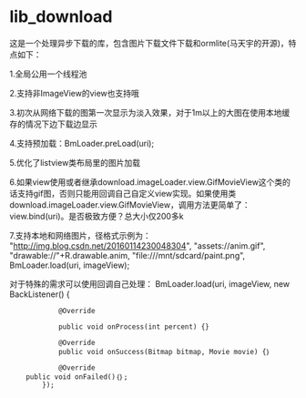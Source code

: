 # lib_download
这是一个处理异步下载的库，包含图片下载文件下载和ormlite(马天宇的开源)，特点如下：

1.全局公用一个线程池

2.支持非ImageView的view也支持哦

3.初次从网络下载的图第一次显示为淡入效果，对于1m以上的大图在使用本地缓存的情况下边下载边显示

4.支持预加载：BmLoader.preLoad(uri);

5.优化了listview类布局里的图片加载

6.如果view使用或者继承download.imageLoader.view.GifMovieView这个类的话支持gif图，否则只能用回调自己自定义view实现。如果使用类download.imageLoader.view.GifMovieView，调用方法更简单了：view.bind(uri)。是否极致方便？总大小仅200多k

7.支持本地和网络图片，径格式示例为：
		"http://img.blog.csdn.net/20160114230048304",
    		"assets://anim.gif",
                "drawable://"+R.drawable.anim,
                "file:///mnt/sdcard/paint.png",
		BmLoader.load(uri, imageView);

对于特殊的需求可以使用回调自己处理：
        BmLoader.load(uri, imageView, new BackListener() {
        
                @Override
                
                public void onProcess(int percent) {}
               
                @Override
                public void onSuccess(Bitmap bitmap, Movie movie) {｝
                
                @Override
		public void onFailed()｛｝;
            });
            


